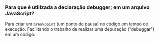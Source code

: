 ### Para que é utilizada a declaração debugger; em um arquivo JavaScript?

Para criar um `breakpoint` (um ponto de pausa) no código em tempo de execução. Facilitando o trabalho de realizar uma depuração ("debuggar") em um código.